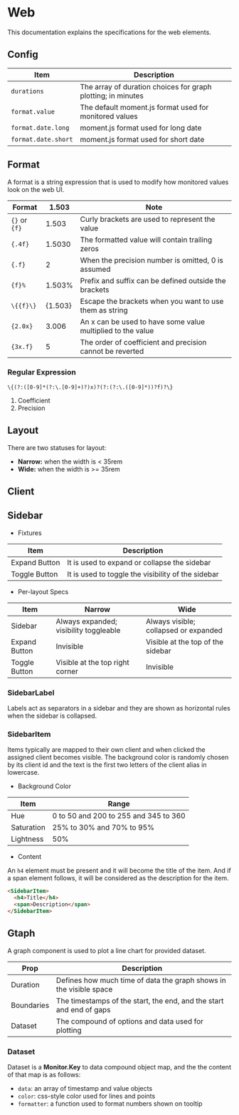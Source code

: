 # Web

This documentation explains the specifications for the web elements.

## Config

|Item|Description|
|-|-|
|`durations`|The array of duration choices for graph plotting; in minutes|
|`format.value`|The default moment.js format used for monitored values|
|`format.date.long`|moment.js format used for long date|
|`format.date.short`|moment.js format used for short date|


## Format

A format is a string expression that is used to modify how monitored values look on the web UI.

|Format|1.503|Note|
|-|-|-|
|`{}` or `{f}`|1.503|Curly brackets are used to represent the value|
|`{.4f}`|1.5030|The formatted value will contain trailing zeros|
|`{.f}`|2|When the precision number is omitted, 0 is assumed|
|`{f}%`|1.503%|Prefix and suffix can be defined outside the brackets|
|`\{{f}\}`|{1.503}|Escape the brackets when you want to use them as string|
|`{2.0x}`|3.006|An x can be used to have some value multiplied to the value|
|`{3x.f}`|5|The order of coefficient and precision cannot be reverted|

### Regular Expression

```regexp
\{(?:([0-9]*(?:\.[0-9]+)?)x)?(?:(?:\.([0-9]*))?f)?\}
```

1. Coefficient
2. Precision


## Layout

There are two statuses for layout:

* **Narrow:** when the width is < 35rem
* **Wide:** when the width is >= 35rem


## Client




## Sidebar

* Fixtures

|Item|Description|
|-|-|
|Expand Button|It is used to expand or collapse the sidebar|
|Toggle Button|It is used to toggle the visibility of the sidebar|

* Per-layout Specs

|Item|Narrow|Wide|
|-|-|-|
|Sidebar|Always expanded; visibility toggleable|Always visible; collapsed or expanded|
|Expand Button|Invisible|Visible at the top of the sidebar|
|Toggle Button|Visible at the top right corner|Invisible|

### SidebarLabel

Labels act as separators in a sidebar and they are shown as horizontal rules when the sidebar is collapsed.

### SidebarItem

Items typically are mapped to their own client and when clicked the assigned client becomes visible. The background color is randomly chosen by its client id and the text is the first two letters of the client alias in lowercase.

* Background Color

|Item|Range|
|-|-|
|Hue|0 to 50 and 200 to 255 and 345 to 360|
|Saturation|25% to 30% and 70% to 95%|
|Lightness|50%|

* Content

An `h4` element must be present and it will become the title of the item. And if a span element follows, it will be considered as the description for the item.

```html
<SidebarItem>
  <h4>Title</h4>
  <span>Description</span>
</SidebarItem>
```


## Gtaph

A graph component is used to plot a line chart for provided dataset.

|Prop|Description|
|-|-|
|Duration|Defines how much time of data the graph shows in the visible space|
|Boundaries|The timestamps of the start, the end, and the start and end of gaps|
|Dataset|The compound of options and data used for plotting|

### Dataset

Dataset is a **Monitor.Key** to data compound object map, and the the content of that map is as follows:

* `data`: an array of timestamp and value objects
* `color`: css-style color used for lines and points
* `formatter`: a function used to format numbers shown on tooltip
